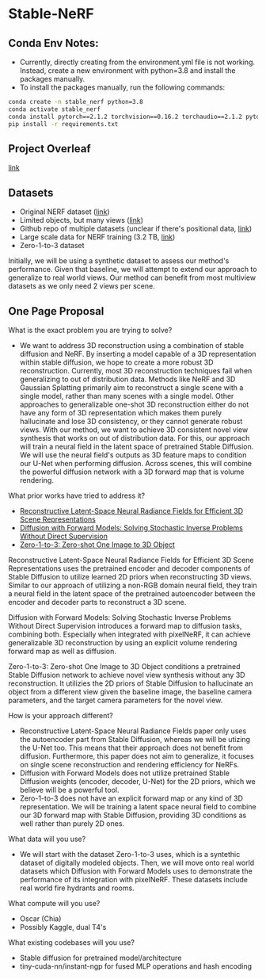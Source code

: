 # Stable-NeRF

## Conda Env Notes:
- Currently, directly creating from the environment.yml file is not working. Instead, create a new environment with python=3.8 and install the packages manually.
- To install the packages manually, run the following commands:
```bash
conda create -n stable_nerf python=3.8
conda activate stable_nerf
conda install pytorch==2.1.2 torchvision==0.16.2 torchaudio==2.1.2 pytorch-cuda=11.8 -c pytorch -c nvidia
pip install -r requirements.txt
```

## Project Overleaf
[link](https://www.overleaf.com/9285862251qcvdcnhcnbmx#a783ac)

## Datasets
- Original NERF dataset ([link](https://www.kaggle.com/datasets/sauravmaheshkar/nerf-dataset))
- Limited objects, but many views ([link](https://cvg.cit.tum.de/data/datasets/3dreconstruction))
- Github repo of multiple datasets (unclear if there's positional data, [link](https://github.com/KunyuLin/Multi-view-Datasets))
- Large scale data for NERF training (3.2 TB, [link](https://github.com/GAP-LAB-CUHK-SZ/MVImgNet))
- Zero-1-to-3 dataset

Initially, we will be using a synthetic dataset to assess our method's performance. Given that baseline, we will attempt to extend our approach to generalize to real world views. Our method can benefit from most multiview datasets as we only need 2 views per scene.

## One Page Proposal

What is the exact problem you are trying to solve? 
- We want to address 3D reconstruction using a combination of stable diffusion and NeRF. By inserting a model capable of a 3D representation within stable diffusion, we hope to create a more robust 3D reconstruction. Currently, most 3D reconstruction techniques fail when generalizing to out of distribution data. Methods like NeRF and 3D Gaussian Splatting primarily aim to reconstruct a single scene with a single model, rather than many scenes with a single model. Other approaches to generalizable one-shot 3D reconstruction either do not have any form of 3D representation which makes them purely hallucinate and lose 3D consistency, or they cannot generate robust views. With our method, we want to achieve 3D consistent novel view synthesis that works on out of distribution data. For this, our approach will train a neural field in the latent space of pretrained Stable Diffusion. We will use the neural field's outputs as 3D feature maps to condition our U-Net when performing diffusion. Across scenes, this will combine the powerful diffusion network with a 3D forward map that is volume rendering.

What prior works have tried to address it? 
- [Reconstructive Latent-Space Neural Radiance Fields for Efficient 3D Scene Representations](https://arxiv.org/pdf/2310.17880)
- [Diffusion with Forward Models: Solving Stochastic Inverse Problems Without Direct Supervision](https://diffusion-with-forward-models.github.io/diffusion-forward-paper.pdf)
- [Zero-1-to-3: Zero-shot One Image to 3D Object](https://arxiv.org/pdf/2303.11328)

Reconstructive Latent-Space Neural Radiance Fields for Efficient 3D Scene Representations uses the pretrained encoder and decoder components of Stable Diffusion to utilize learned 2D priors when reconstructing 3D views. Similar to our approach of utilizing a non-RGB domain neural field, they train a neural field in the latent space of the pretrained autoencoder between the encoder and decoder parts to reconstruct a 3D scene.

Diffusion with Forward Models: Solving Stochastic Inverse Problems Without Direct Supervision introduces a forward map to diffusion tasks, combining both. Especially when integrated with pixelNeRF, it can achieve generalizable 3D reconstruction by using an explicit volume rendering forward map as well as diffusion.

Zero-1-to-3: Zero-shot One Image to 3D Object conditions a pretrained Stable Diffusion network to achieve novel view synthesis without any 3D reconstruction. It utilizies the 2D priors of Stable Diffusion to hallucinate an object from a different view given the baseline image, the baseline camera parameters, and the target camera parameters for the novel view. 

How is your approach different? 
- Reconstructive Latent-Space Neural Radiance Fields paper only uses the autoencoder part from Stable Diffusion, whereas we will be utizing the U-Net too. This means that their approach does not benefit from diffusion. Furthermore, this paper does not aim to generalize, it focuses on single scene reconstruction and rendering efficiency for NeRFs.
- Diffusion with Forward Models does not utilize pretrained Stable Diffusion weights (encoder, decoder, U-Net) for the 2D priors, which we believe will be a powerful tool. 
- Zero-1-to-3 does not have an explicit forward map or any kind of 3D representation. We will be training a latent space neural field to combine our 3D forward map with Stable Diffusion, providing 3D conditions as well rather than purely 2D ones.

What data will you use? 
- We will start with the dataset Zero-1-to-3 uses, which is a syntethic dataset of digitally modeled objects. Then, we will move onto real world datasets which Diffusion with Forward Models uses to demonstrate the performance of its integration with pixelNeRF. These datasets include real world fire hydrants and rooms.

What compute will you use? 
- Oscar (Chia)
- Possibly Kaggle, dual T4's

What existing codebases will you use?
- Stable diffusion for pretrained model/architecture
- tiny-cuda-nn/instant-ngp for fused MLP operations and hash encoding
